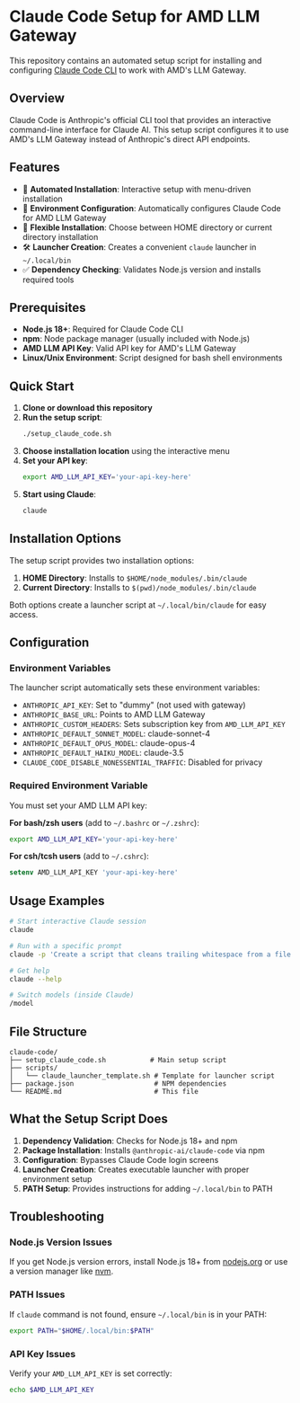 # Claude Code Setup for AMD LLM Gateway

This repository contains an automated setup script for installing and configuring [Claude Code CLI](https://github.com/anthropics/claude-code) to work with AMD's LLM Gateway.

## Overview

Claude Code is Anthropic's official CLI tool that provides an interactive command-line interface for Claude AI. This setup script configures it to use AMD's LLM Gateway instead of Anthropic's direct API endpoints.

## Features

- 🚀 **Automated Installation**: Interactive setup with menu-driven installation
- 🔧 **Environment Configuration**: Automatically configures Claude Code for AMD LLM Gateway
- 📁 **Flexible Installation**: Choose between HOME directory or current directory installation
- 🛠 **Launcher Creation**: Creates a convenient `claude` launcher in `~/.local/bin`
- ✅ **Dependency Checking**: Validates Node.js version and installs required tools

## Prerequisites

- **Node.js 18+**: Required for Claude Code CLI
- **npm**: Node package manager (usually included with Node.js)
- **AMD LLM API Key**: Valid API key for AMD's LLM Gateway
- **Linux/Unix Environment**: Script designed for bash shell environments

## Quick Start

1. **Clone or download this repository**
2. **Run the setup script**:
   ```bash
   ./setup_claude_code.sh
   ```
3. **Choose installation location** using the interactive menu
4. **Set your API key**:
   ```bash
   export AMD_LLM_API_KEY='your-api-key-here'
   ```
5. **Start using Claude**:
   ```bash
   claude
   ```

## Installation Options

The setup script provides two installation options:

1. **HOME Directory**: Installs to `$HOME/node_modules/.bin/claude`
2. **Current Directory**: Installs to `$(pwd)/node_modules/.bin/claude`

Both options create a launcher script at `~/.local/bin/claude` for easy access.

## Configuration

### Environment Variables

The launcher script automatically sets these environment variables:

- `ANTHROPIC_API_KEY`: Set to "dummy" (not used with gateway)
- `ANTHROPIC_BASE_URL`: Points to AMD LLM Gateway
- `ANTHROPIC_CUSTOM_HEADERS`: Sets subscription key from `AMD_LLM_API_KEY`
- `ANTHROPIC_DEFAULT_SONNET_MODEL`: claude-sonnet-4
- `ANTHROPIC_DEFAULT_OPUS_MODEL`: claude-opus-4
- `ANTHROPIC_DEFAULT_HAIKU_MODEL`: claude-3.5
- `CLAUDE_CODE_DISABLE_NONESSENTIAL_TRAFFIC`: Disabled for privacy

### Required Environment Variable

You must set your AMD LLM API key:

**For bash/zsh users** (add to `~/.bashrc` or `~/.zshrc`):
```bash
export AMD_LLM_API_KEY='your-api-key-here'
```

**For csh/tcsh users** (add to `~/.cshrc`):
```csh
setenv AMD_LLM_API_KEY 'your-api-key-here'
```

## Usage Examples

```bash
# Start interactive Claude session
claude

# Run with a specific prompt
claude -p 'Create a script that cleans trailing whitespace from a file'

# Get help
claude --help

# Switch models (inside Claude)
/model
```

## File Structure

```
claude-code/
├── setup_claude_code.sh           # Main setup script
├── scripts/
│   └── claude_launcher_template.sh # Template for launcher script
├── package.json                    # NPM dependencies
└── README.md                       # This file
```

## What the Setup Script Does

1. **Dependency Validation**: Checks for Node.js 18+ and npm
2. **Package Installation**: Installs `@anthropic-ai/claude-code` via npm
3. **Configuration**: Bypasses Claude Code login screens
4. **Launcher Creation**: Creates executable launcher with proper environment setup
5. **PATH Setup**: Provides instructions for adding `~/.local/bin` to PATH

## Troubleshooting

### Node.js Version Issues
If you get Node.js version errors, install Node.js 18+ from [nodejs.org](https://nodejs.org/) or use a version manager like [nvm](https://github.com/nvm-sh/nvm).

### PATH Issues
If `claude` command is not found, ensure `~/.local/bin` is in your PATH:
```bash
export PATH="$HOME/.local/bin:$PATH"
```

### API Key Issues
Verify your `AMD_LLM_API_KEY` is set correctly:
```bash
echo $AMD_LLM_API_KEY
```